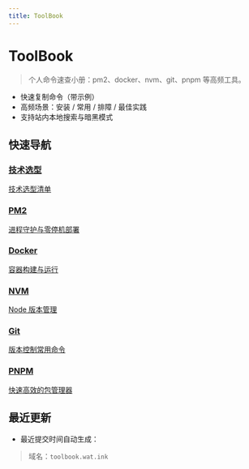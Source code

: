 ```yaml
---
title: ToolBook
---
```


# ToolBook

> 个人命令速查小册：pm2、docker、nvm、git、pnpm 等高频工具。

- 快速复制命令（带示例）
- 高频场景：安装 / 常用 / 排障 / 最佳实践
- 支持站内本地搜索与暗黑模式

## 快速导航

<div class="home-cards">
  <a class="home-card" href="/guide/stack">
    <h3>技术选型</h3>
    <p>技术选型清单</p>
  </a>
  <a class="home-card" href="/tools/pm2">
    <h3>PM2</h3>
    <p>进程守护与零停机部署</p>
  </a>
  <a class="home-card" href="/tools/docker">
    <h3>Docker</h3>
    <p>容器构建与运行</p>
  </a>
  <a class="home-card" href="/tools/nvm">
    <h3>NVM</h3>
    <p>Node 版本管理</p>
  </a>
  <a class="home-card" href="/tools/git">
    <h3>Git</h3>
    <p>版本控制常用命令</p>
  </a>
  <a class="home-card" href="/tools/pnpm">
    <h3>PNPM</h3>
    <p>快速高效的包管理器</p>
  </a>
</div>

## 最近更新

- 最近提交时间自动生成：

<RecentList />

> 域名：`toolbook.wat.ink`